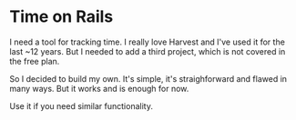# Time on Rails

I need a tool for tracking time. I really love Harvest and I've used it for the last ~12 years. But I needed to add a third project, which is not covered in the free plan.

So I decided to build my own.
It's simple, it's straighforward and flawed in many ways. But it works and is enough for now.

Use it if you need similar functionality.
